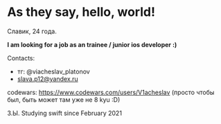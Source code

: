 # As they say, hello, world!

Славик, 24 года.

**I am looking for a job as an trainee / junior ios developer :)**

Contacts:
- тг: @viacheslav_platonov
- slava.p12@yandex.ru

codewars: https://www.codewars.com/users/V1acheslav (просто чтобы был, быть может там уже не 8 kyu :D)

З.Ы. Studying swift since February 2021
